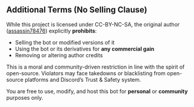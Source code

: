 ## Additional Terms (No Selling Clause)

While this project is licensed under CC-BY-NC-SA, the original author ([assassin78476](https://github.com/assassin78476)) explicitly **prohibits**:

- Selling the bot or modified versions of it
- Using the bot or its derivatives for **any commercial gain**
- Removing or altering author credits

This is a moral and community-driven restriction in line with the spirit of open-source. Violators may face takedowns or blacklisting from open-source platforms and Discord’s Trust & Safety system.

You are free to use, modify, and host this bot for **personal** or **community** purposes only.
